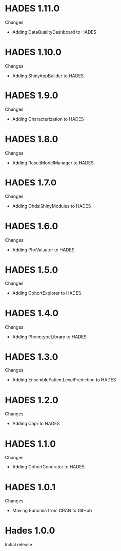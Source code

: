 HADES 1.11.0
============

Changes

- Adding DataQualityDashboard to HADES

HADES 1.10.0
============

Changes

- Adding ShinyAppBuilder to HADES

HADES 1.9.0
===========

Changes

- Adding Characterization to HADES

HADES 1.8.0
===========

Changes

- Adding ResultModelManager to HADES

HADES 1.7.0
===========

Changes

- Adding OhdsiShinyModules to HADES

HADES 1.6.0
===========

Changes

- Adding PheValuator to HADES

HADES 1.5.0
===========

Changes

- Adding CohortExplorer to HADES

HADES 1.4.0
===========

Changes

- Adding PhenotypeLibrary to HADES

HADES 1.3.0
===========

Changes

- Adding EnsemblePatientLevelPrediction to HADES

HADES 1.2.0
===========

Changes

- Adding Capr to HADES

HADES 1.1.0
===========

Changes

- Adding CohortGenerator to HADES

HADES 1.0.1
===========

Changes

- Moving Eunomia from CRAN to GitHub


Hades 1.0.0
===========

Initial release